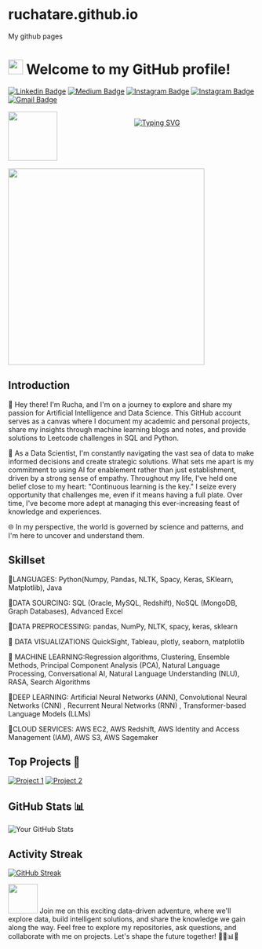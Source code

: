 # ruchatare.github.io
My github pages
# <img src="https://emojis.slackmojis.com/emojis/images/1531849430/4246/blob-sunglasses.gif?1531849430" width="30"/> Welcome to my GitHub profile!

[![Linkedin Badge](https://img.shields.io/badge/-ruchatare-blue?style=flat&logo=Linkedin&logoColor=white&link=https://www.linkedin.com/in/ruchastare/)](https://www.linkedin.com/in/ruchastare/)
[![Medium Badge](https://img.shields.io/badge/-@ruchatare-000000?style=flat&labelColor=000000&logo=Medium&link=https://medium.com/@ruchatare)](https://medium.com/@ruchatare)
[![Instagram Badge](https://img.shields.io/badge/-@rucharoams-purple?style=flat&logo=instagram&logoColor=white&link=https://instagram.com/rucharoams/)](https://www.instagram.com/rucharoams/)
[![Instagram Badge](https://img.shields.io/badge/-@ai.supremacy-purple?style=flat&logo=instagram&logoColor=white&link=https://instagram.com/ai.supremacy/)](https://www.instagram.com/ai.supremacy)
[![Gmail Badge](https://img.shields.io/badge/-ruchatare-c14438?style=flat&logo=Gmail&logoColor=white&link=mailto:tarerucha8@gmail.com)](mailto:tarerucha8@gmail.com)

 <!--Header-->

<a href="https://github.com/RuchaTare">
<img src="https://media.tenor.com/zhIZszouG8QAAAAi/line-divider.gif" width="100%" height="2px"/>
</a>
<br/>
<a href="https://github.com/RuchaTare">
 <img align="left" src="https://user-images.githubusercontent.com/74038190/212284087-bbe7e430-757e-4901-90bf-4cd2ce3e1852.gif" width="100">
</a>
<p align="center">

<a href="https://github.com/RuchaTare">
 <img src="https://readme-typing-svg.demolab.com?font=Georgia&size=18&duration=3000&pause=100&multiline=true&width=700&height=120&lines=Rucha+Tare;Edinburgh+,+UK;Data+Scientist+,XCM.+Ex+:+Amazon+,UBS;MSc+Artificial+Intelligence+,Heriot-Watt+University+,+Edinburgh;Area+Of+Interest+:+NLP+,+Conversational+AI+,+LLMs; " alt="Typing SVG" />
</a>

<br/>

<a href="https://github.com/RuchaTare">
<img src="https://media.tenor.com/zhIZszouG8QAAAAi/line-divider.gif" width="100%" height="2px"/>
</a>



<p align="left">
<img src="https://media.giphy.com/media/5k5vZwRFZR5aZeniqb/giphy.gif" width="400">

## Introduction

👋 Hey there! I'm Rucha, and I'm on a journey to explore and share my passion for Artificial Intelligence and Data Science. This GitHub account serves as a canvas where I document my academic and personal projects, share my insights through machine learning blogs and notes, and provide solutions to Leetcode challenges in SQL and Python.

🤖 As a Data Scientist, I'm constantly navigating the vast sea of data to make informed decisions and create strategic solutions. What sets me apart is my commitment to using AI for enablement rather than just establishment, driven by a strong sense of empathy. Throughout my life, I've held one belief close to my heart: "Continuous learning is the key." I seize every opportunity that challenges me, even if it means having a full plate. Over time, I've become more adept at managing this ever-increasing feast of knowledge and experiences.

🌐 In my perspective, the world is governed by science and patterns, and I'm here to uncover and understand them.

## Skillset
📌LANGUAGES: Python(Numpy, Pandas, NLTK, Spacy, Keras, SKlearn, Matplotlib), Java

📌DATA SOURCING: SQL (Oracle, MySQL, Redshift), NoSQL (MongoDB, Graph Databases), Advanced Excel

📌DATA PREPROCESSING: pandas, NumPy, NLTK, spacy, keras, sklearn

📌 DATA VISUALIZATIONS  QuickSight, Tableau, plotly, seaborn, matplotlib

📌 MACHINE LEARNING:Regression algorithms, Clustering, Ensemble Methods, Principal Component Analysis (PCA), Natural Language Processing, Conversational AI, Natural Language Understanding (NLU), RASA, Search Algorithms

📌DEEP LEARNING: Artificial Neural Networks (ANN), Convolutional Neural Networks (CNN) , Recurrent Neural Networks (RNN) , Transformer-based Language Models (LLMs)

📌CLOUD SERVICES: AWS EC2, AWS Redshift, AWS Identity and Access Management (IAM), AWS S3, AWS Sagemaker

## Top Projects 🚀

[![Project 1](https://github-readme-stats.vercel.app/api/pin/?username=RuchaTare&repo=F21MP-MastersProject)](https://github.com/RuchaTare/F21MP-MastersProject)
[![Project 2](https://github-readme-stats.vercel.app/api/pin/?username=RuchaTare&repo=neural-networks-from-scratch)](https://github.com/RuchaTare/neural-networks-from-scratch)

## GitHub Stats 📊

![Your GitHub Stats](https://github-readme-stats.vercel.app/api?username=RuchaTare&show_icons=true)

## Activity Streak
[![GitHub Streak](https://github-readme-streak-stats.herokuapp.com?user=RuchaTare&date_format=j%20M%5B%20Y%5D)](https://git.io/streak-stats)

<img src="https://media.giphy.com/media/LnQjpWaON8nhr21vNW/giphy.gif" width="60"> Join me on this exciting data-driven adventure, where we'll explore data, build intelligent solutions, and share the knowledge we gain along the way. Feel free to explore my repositories, ask questions, and collaborate with me on projects. Let's shape the future together! 👩‍🔬📊🤖




